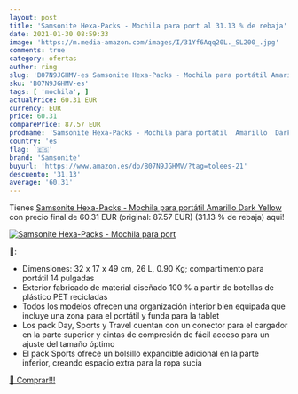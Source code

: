 ```yaml
---
layout: post
title: 'Samsonite Hexa-Packs - Mochila para port al 31.13 % de rebaja'
date: 2021-01-30 08:59:33
image: 'https://m.media-amazon.com/images/I/31Yf6Aqq20L._SL200_.jpg'
comments: true
category: ofertas
author: ring
slug: 'B07N9JGHMV-es Samsonite Hexa-Packs - Mochila para portátil Amarillo Dark...'
sku: 'B07N9JGHMV-es'
tags: [ 'mochila', ]
actualPrice: 60.31 EUR
currency: EUR
price: 60.31
comparePrice: 87.57 EUR
prodname: 'Samsonite Hexa-Packs - Mochila para portátil  Amarillo  Dark Yellow '
country: 'es'
flag: '🇪🇸'
brand: 'Samsonite'
buyurl: 'https://www.amazon.es/dp/B07N9JGHMV/?tag=tolees-21'
descuento: '31.13'
average: '60.31'
---
```


Tienes [Samsonite Hexa-Packs - Mochila para portátil  Amarillo  Dark Yellow ](https://www.amazon.es/dp/B07N9JGHMV/?tag=tolees-21) con precio final de  60.31 EUR (original: 87.57 EUR) (31.13 %  de rebaja) aqui!

[![Samsonite Hexa-Packs - Mochila para port](https://m.media-amazon.com/images/I/31Yf6Aqq20L._SL200_.jpg)](https://www.amazon.es/dp/B07N9JGHMV/?tag=tolees-21)

🔎:

- Dimensiones: 32 x 17 x 49 cm, 26 L, 0.90 Kg; compartimento para portátil 14 pulgadas
- Exterior fabricado de material diseñado 100 % a partir de botellas de plástico PET recicladas
- Todos los modelos ofrecen una organización interior bien equipada que incluye una zona para el portátil y funda para la tablet
- Los pack Day, Sports y Travel cuentan con un conector para el cargador en la parte superior y cintas de compresión de fácil acceso para un ajuste del tamaño óptimo
- El pack Sports ofrece un bolsillo expandible adicional en la parte inferior, creando espacio extra para la ropa sucia

[🛒 Comprar!!!](https://www.amazon.es/dp/B07N9JGHMV/?tag=tolees-21)
